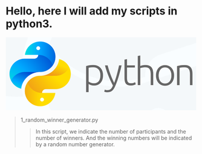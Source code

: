 # Hello, here I will add my scripts in python3.

![alt text](https://github.com/vitaliy-developer/python3-my-programs/blob/main/1.png)

> 1_random_winner_generator.py
>> In this script, we indicate the number of participants and the number of winners. And the winning numbers will be indicated by a random number generator.
